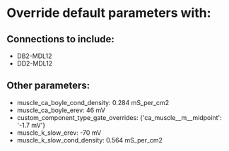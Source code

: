 # Override default parameters with:
## Connections to include:
- DB2-MDL12
- DD2-MDL12

## Other parameters:
- muscle_ca_boyle_cond_density: 0.284 mS_per_cm2
- muscle_ca_boyle_erev: 46 mV
- custom_component_type_gate_overrides: {'ca_muscle__m__midpoint': '-1.7 mV'}
- muscle_k_slow_erev: -70 mV
- muscle_k_slow_cond_density: 0.564 mS_per_cm2

